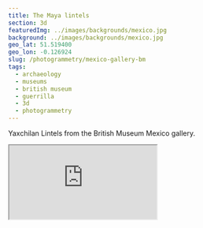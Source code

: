 ```yaml
---
title: The Maya lintels
section: 3d
featuredImg: ../images/backgrounds/mexico.jpg
background: ../images/backgrounds/mexico.jpg
geo_lat: 51.519400
geo_lon: -0.126924
slug: /photogrammetry/mexico-gallery-bm
tags:
  - archaeology
  - museums
  - british museum
  - guerrilla
  - 3d
  - photogrammetry
---
```


Yaxchilan Lintels from the British Museum Mexico gallery.

<div class="ratio-1x1 ratio my-3">
  <iframe title="A 3D model playlist from the BM Mexico gallery" 
    src="https://sketchfab.com/playlists/embed?collection=7602c8fb15a146dcb66192d4f90c4b87"  
    allow="autoplay; fullscreen; vr" 
    mozallowfullscreen="true" webkitallowfullscreen="true"></iframe>
</div>
